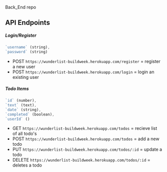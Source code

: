 Back_End repo

## API Endpoints

##### Login/Register
```js
`username` (string),
`password` (string)
```

- POST `https://wunderlist-buildweek.herokuapp.com/register` = register a new user
- POST `https://wunderlist-buildweek.herokuapp.com/login` = login an existing user

##### Todo Items
```js
`id` (number),
`text` (text),
`date` (string),
`completed` (boolean),
`userId` ()
```

- GET `https://wunderlist-buildweek.herokuapp.com/todos` = recieve list of all todo's
- POST `https://wunderlist-buildweek.herokuapp.com/todos` = add a new todo
- PUT `https://wunderlist-buildweek.herokuapp.com/todos/:id` = update a todo
- DELETE `https://wunderlist-buildweek.herokuapp.com/todos/:id` = deletes a todo